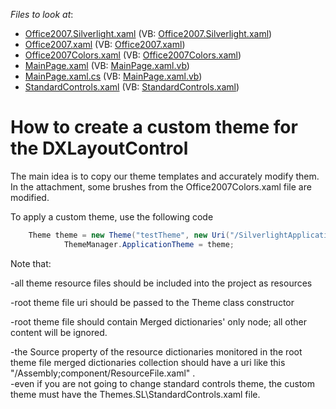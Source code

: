 <!-- default file list -->
*Files to look at*:

* [Office2007.Silverlight.xaml](./CS/SilverlightApplication27/DevExpress.Xpf.LayoutControl/Office2007.Silverlight.xaml) (VB: [Office2007.Silverlight.xaml](./VB/SilverlightApplication27/DevExpress.Xpf.LayoutControl/Office2007.Silverlight.xaml))
* [Office2007.xaml](./CS/SilverlightApplication27/DevExpress.Xpf.LayoutControl/Office2007.xaml) (VB: [Office2007.xaml](./VB/SilverlightApplication27/DevExpress.Xpf.LayoutControl/Office2007.xaml))
* [Office2007Colors.xaml](./CS/SilverlightApplication27/DevExpress.Xpf.LayoutControl/Office2007Colors.xaml) (VB: [Office2007Colors.xaml](./VB/SilverlightApplication27/DevExpress.Xpf.LayoutControl/Office2007Colors.xaml))
* [MainPage.xaml](./CS/SilverlightApplication27/MainPage.xaml) (VB: [MainPage.xaml.vb](./VB/SilverlightApplication27/MainPage.xaml.vb))
* [MainPage.xaml.cs](./CS/SilverlightApplication27/MainPage.xaml.cs) (VB: [MainPage.xaml.vb](./VB/SilverlightApplication27/MainPage.xaml.vb))
* [StandardControls.xaml](./CS/SilverlightApplication27/Themes.SL/StandardControls.xaml) (VB: [StandardControls.xaml](./VB/SilverlightApplication27/Themes.SL/StandardControls.xaml))
<!-- default file list end -->
# How to create a custom theme for the DXLayoutControl


<p>The main idea is to copy our theme templates and accurately modify them. In the attachment, some brushes from the Office2007Colors.xaml file are modified.</p><p>To apply a custom theme, use the following code </p><p> 

```cs
    Theme theme = new Theme("testTheme", new Uri("/SilverlightApplication27;component/DevExpress.Xpf.LayoutControl/Office2007.Silverlight.xaml", UriKind.Relative)) { IsStandard = false, FullName = "Test Theme" };
            ThemeManager.ApplicationTheme = theme;

```

 </p><p>Note that:</p><p>-all theme resource files should be included into the project as resources</p><p>-root theme file uri should be passed to the Theme class constructor</p><p>-root theme file should contain Merged dictionaries' only node; all other content will be ignored.</p><p>-the Source property of the resource dictionaries monitored in the root theme file merged dictionaries collection should have a uri like this "/Assembly;component/ResourceFile.xaml" .<br />
-even if you are not going to change standard controls theme, the custom theme must have the Themes.SL\StandardControls.xaml file.</p>

<br/>



